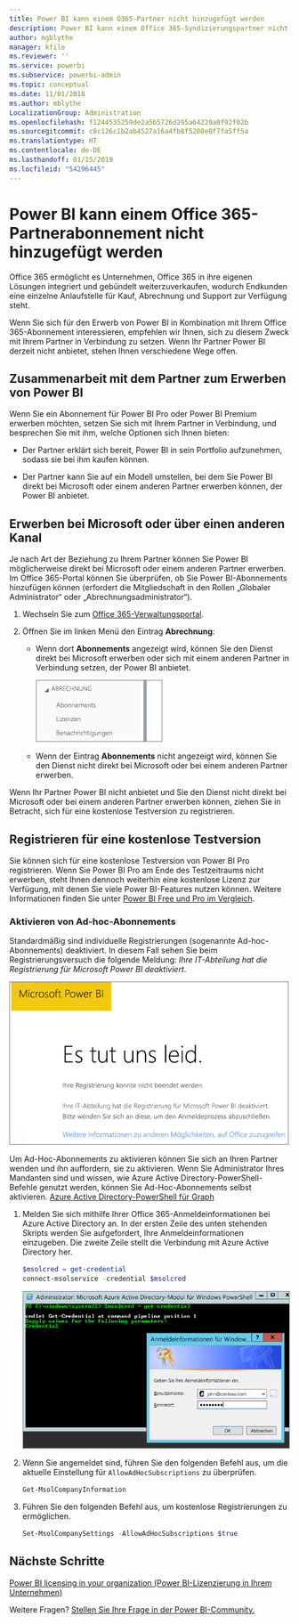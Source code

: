 ```yaml
---
title: Power BI kann einem O365-Partner nicht hinzugefügt werden
description: Power BI kann einem Office 365-Syndizierungspartner nicht hinzugefügt werden Das Syndizierungsmodell ist ein von Office 365 verwendetes Kaufmodell.
author: mgblythe
manager: kfile
ms.reviewer: ''
ms.service: powerbi
ms.subservice: powerbi-admin
ms.topic: conceptual
ms.date: 11/01/2018
ms.author: mblythe
LocalizationGroup: Administration
ms.openlocfilehash: f1244535259de2a5b5726d295a64229a0f92f02b
ms.sourcegitcommit: c8c126c1b2ab4527a16a4fb8f5208e0f7fa5ff5a
ms.translationtype: HT
ms.contentlocale: de-DE
ms.lasthandoff: 01/15/2019
ms.locfileid: "54296445"
---
```

# <a name="unable-to-add-power-bi-to-office-365-partner-subscription"></a>Power BI kann einem Office 365-Partnerabonnement nicht hinzugefügt werden

Office 365 ermöglicht es Unternehmen, Office 365 in ihre eigenen Lösungen integriert und gebündelt weiterzuverkaufen, wodurch Endkunden eine einzelne Anlaufstelle für Kauf, Abrechnung und Support zur Verfügung steht.

Wenn Sie sich für den Erwerb von Power BI in Kombination mit Ihrem Office 365-Abonnement interessieren, empfehlen wir Ihnen, sich zu diesem Zweck mit Ihrem Partner in Verbindung zu setzen. Wenn Ihr Partner Power BI derzeit nicht anbietet, stehen Ihnen verschiedene Wege offen.

## <a name="work-with-your-partner-to-purchase-power-bi"></a>Zusammenarbeit mit dem Partner zum Erwerben von Power BI

Wenn Sie ein Abonnement für Power BI Pro oder Power BI Premium erwerben möchten, setzen Sie sich mit Ihrem Partner in Verbindung, und besprechen Sie mit ihm, welche Optionen sich Ihnen bieten:

* Der Partner erklärt sich bereit, Power BI in sein Portfolio aufzunehmen, sodass sie bei ihm kaufen können.

* Der Partner kann Sie auf ein Modell umstellen, bei dem Sie Power BI direkt bei Microsoft oder einem anderen Partner erwerben können, der Power BI anbietet.

## <a name="purchase-from-microsoft-or-another-channel"></a>Erwerben bei Microsoft oder über einen anderen Kanal

Je nach Art der Beziehung zu Ihrem Partner können Sie Power BI möglicherweise direkt bei Microsoft oder einem anderen Partner erwerben. Im Office 365-Portal können Sie überprüfen, ob Sie Power BI-Abonnements hinzufügen können (erfordert die Mitgliedschaft in den Rollen „Globaler Administrator“ oder „Abrechnungsadministrator“).

1. Wechseln Sie zum [Office 365-Verwaltungsportal](https://admin.microsoft.com/AdminPortal/Home#/homepage).

1. Öffnen Sie im linken Menü den Eintrag **Abrechnung**:

    * Wenn dort **Abonnements** angezeigt wird, können Sie den Dienst direkt bei Microsoft erwerben oder sich mit einem anderen Partner in Verbindung setzen, der Power BI anbietet.

        ![Abrechnung mit Abonnements](media/service-admin-syndication-partner/billingsub.png)

    * Wenn der Eintrag **Abonnements** nicht angezeigt wird, können Sie den Dienst nicht direkt bei Microsoft oder bei einem anderen Partner erwerben.

Wenn Ihr Partner Power BI nicht anbietet und Sie den Dienst nicht direkt bei Microsoft oder bei einem anderen Partner erwerben können, ziehen Sie in Betracht, sich für eine kostenlose Testversion zu registrieren.

## <a name="sign-up-for-a-free-trial"></a>Registrieren für eine kostenlose Testversion

Sie können sich für eine kostenlose Testversion von Power BI Pro registrieren. Wenn Sie Power BI Pro am Ende des Testzeitraums nicht erwerben, steht Ihnen dennoch weiterhin eine kostenlose Lizenz zur Verfügung, mit denen Sie viele Power BI-Features nutzen können. Weitere Informationen finden Sie unter [Power BI Free und Pro im Vergleich](service-features-license-type.md).

### <a name="enable-ad-hoc-subscriptions"></a>Aktivieren von Ad-hoc-Abonnements

Standardmäßig sind individuelle Registrierungen (sogenannte Ad-hoc-Abonnements) deaktiviert. In diesem Fall sehen Sie beim Registrierungsversuch die folgende Meldung: *Ihre IT-Abteilung hat die Registrierung für Microsoft Power BI deaktiviert*.

![Abbildung der Meldung](media/service-admin-syndication-partner/sorry.png)

Um Ad-Hoc-Abonnements zu aktivieren können Sie sich an Ihren Partner wenden und ihn auffordern, sie zu aktivieren. Wenn Sie Administrator Ihres Mandanten sind und wissen, wie Azure Active Directory-PowerShell-Befehle genutzt werden, können Sie Ad-Hoc-Abonnements selbst aktivieren. [Azure Active Directory-PowerShell für Graph](/powershell/azure/active-directory/install-adv2/)

1. Melden Sie sich mithilfe Ihrer Office 365-Anmeldeinformationen bei Azure Active Directory an. In der ersten Zeile des unten stehenden Skripts werden Sie aufgefordert, Ihre Anmeldeinformationen einzugeben. Die zweite Zeile stellt die Verbindung mit Azure Active Directory her.

    ```powershell
    $msolcred = get-credential
    connect-msolservice -credential $msolcred
    ```

    ![Eingeben der Anmeldeinformationen](media/service-admin-syndication-partner/aad-signin.png)

1. Wenn Sie angemeldet sind, führen Sie den folgenden Befehl aus, um die aktuelle Einstellung für `AllowAdHocSubscriptions` zu überprüfen.

    ```powershell
    Get-MsolCompanyInformation
    ```

1. Führen Sie den folgenden Befehl aus, um kostenlose Registrierungen zu ermöglichen.

    ```powershell
    Set-MsolCompanySettings -AllowAdHocSubscriptions $true
    ```

## <a name="next-steps"></a>Nächste Schritte

[Power BI licensing in your organization (Power BI-Lizenzierung in Ihrem Unternehmen)](service-admin-licensing-organization.md)

Weitere Fragen? [Stellen Sie Ihre Frage in der Power BI-Community.](http://community.powerbi.com/)
